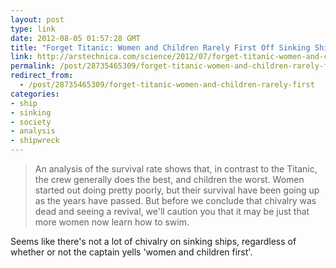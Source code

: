 ```yaml
---
layout: post
type: link
date: 2012-08-05 01:57:28 GMT
title: "Forget Titanic: Women and Children Rarely First Off Sinking Ships"
link: http://arstechnica.com/science/2012/07/forget-titanic-women-and-children-rarely-first-off-sinking-ships/
permalink: /post/28735465309/forget-titanic-women-and-children-rarely-first
redirect_from: 
  - /post/28735465309/forget-titanic-women-and-children-rarely-first
categories:
- ship
- sinking
- society
- analysis
- shipwreck
---
```

<blockquote>An analysis of the survival rate shows that, in contrast to the Titanic, the crew generally does the best, and children the worst. Women started out doing pretty poorly, but their survival have been going up as the years have passed. But before we conclude that chivalry was dead and seeing a revival, we'll caution you that it may be just that more women now learn how to swim.</blockquote>
<p>Seems like there's not a lot of chivalry on sinking ships, regardless of whether or not the captain yells 'women and children first'.</p>